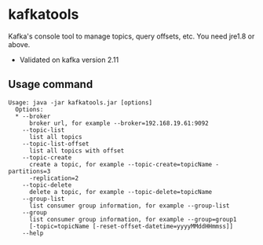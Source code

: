 # kafkatools

Kafka's console tool to manage topics, query offsets, etc.
You need jre1.8 or above.

 - Validated on kafka version 2.11

## Usage command
```
Usage: java -jar kafkatools.jar [options]
  Options:
  * --broker
      broker url, for example --broker=192.168.19.61:9092
    --topic-list
      list all topics
    --topic-list-offset
      list all topics with offset
    --topic-create
      create a topic, for example --topic-create=topicName -partitions=3 
      -replication=2 
    --topic-delete
      delete a topic, for example --topic-delete=topicName
    --group-list
      list consumer group information, for example --group-list
    --group
      list consumer group information, for example --group=group1 
      [-topic=topicName [-reset-offset-datetime=yyyyMMddHHmmss]] 
    --help
```
